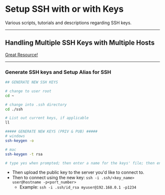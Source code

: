 # Setup SSH with or with Keys
Various scripts, tutorials and descriptions regarding SSH keys.

---

## Handling Multiple SSH Keys with Multiple Hosts

 [Great Resource!](https://gist.github.com/jexchan/2351996)


---

### Generate SSH keys and Setup Alias for SSH
```bash
## GENERATE NEW SSH KEYS

# change to user root
cd ~

# change into .ssh directory
cd ./ssh

# List out current keys, if applicable
ll

##### GENERATE NEW KEYS (PRIV & PUB) #####
# windows
ssh-keygen -o

# mac
ssh-keygen -t rsa

# type yes when prompted; then enter a name for the keys' file; then enter a password for the keys
```
- Then upload the public key to the server you'd like to connect to.
- Then to connect using the new key: ```ssh -i .ssh/<key_name> user@hostname -p<port_number>```
  - Example: ```ssh -i .ssh/id_rsa myuser@192.168.0.1 -p1234```
